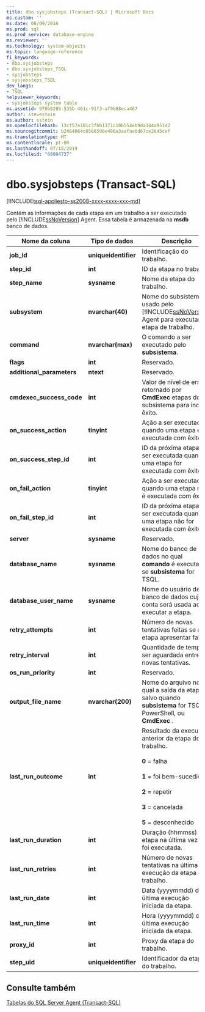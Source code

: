```yaml
---
title: dbo.sysjobsteps (Transact-SQL) | Microsoft Docs
ms.custom: ''
ms.date: 08/09/2016
ms.prod: sql
ms.prod_service: database-engine
ms.reviewer: ''
ms.technology: system-objects
ms.topic: language-reference
f1_keywords:
- dbo.sysjobsteps
- dbo.sysjobsteps_TSQL
- sysjobsteps
- sysjobsteps_TSQL
dev_langs:
- TSQL
helpviewer_keywords:
- sysjobsteps system table
ms.assetid: 978b8205-535b-461c-91f3-af9b08eca467
author: stevestein
ms.author: sstein
ms.openlocfilehash: 13cf57e181c3fbb1371c10b554eb9da344a951d2
ms.sourcegitcommit: b2464064c0566590e486a3aafae6d67ce2645cef
ms.translationtype: MT
ms.contentlocale: pt-BR
ms.lasthandoff: 07/15/2019
ms.locfileid: "68004737"
---
```

# <a name="dbosysjobsteps-transact-sql"></a>dbo.sysjobsteps (Transact-SQL)
[!INCLUDE[tsql-appliesto-ss2008-xxxx-xxxx-xxx-md](../../includes/tsql-appliesto-ss2008-xxxx-xxxx-xxx-md.md)]

  Contém as informações de cada etapa em um trabalho a ser executado pelo [!INCLUDE[ssNoVersion](../../includes/ssnoversion-md.md)] Agent. Essa tabela é armazenada na **msdb** banco de dados.  
  
|Nome da coluna|Tipo de dados|Descrição|  
|-----------------|---------------|-----------------|  
|**job_id**|**uniqueidentifier**|Identificação do trabalho.|  
|**step_id**|**int**|ID da etapa no trabalho.|  
|**step_name**|**sysname**|Nome da etapa do trabalho.|  
|**subsystem**|**nvarchar(40)**|Nome do subsistema usado pelo [!INCLUDE[ssNoVersion](../../includes/ssnoversion-md.md)] Agent para executar a etapa de trabalho.|  
|**command**|**nvarchar(max)**|O comando a ser executado pelo **subsistema**.|  
|**flags**|**int**|Reservado.|  
|**additional_parameters**|**ntext**|Reservado.|  
|**cmdexec_success_code**|**int**|Valor de nível de erro retornado por **CmdExec** etapas do subsistema para indicar êxito.|  
|**on_success_action**|**tinyint**|Ação a ser executada quando uma etapa é executada com êxito.|  
|**on_success_step_id**|**int**|ID da próxima etapa a ser executada quando uma etapa for executada com êxito.|  
|**on_fail_action**|**tinyint**|Ação a ser executada quando uma etapa não é executada com êxito.|  
|**on_fail_step_id**|**int**|ID da próxima etapa a ser executada quando uma etapa não for executada com êxito.|  
|**server**|**sysname**|Reservado.|  
|**database_name**|**sysname**|Nome do banco de dados no qual **comando** é executada se **subsistema** for TSQL.|  
|**database_user_name**|**sysname**|Nome do usuário de banco de dados cuja conta será usada ao executar a etapa.|  
|**retry_attempts**|**int**|Número de novas tentativas feitas se a etapa apresentar falha.|  
|**retry_interval**|**int**|Quantidade de tempo a ser aguardada entre as novas tentativas.|  
|**os_run_priority**|**int**|Reservado.|  
|**output_file_name**|**nvarchar(200)**|Nome do arquivo no qual a saída da etapa é salvo quando **subsistema** for TSQL, PowerShell, ou **CmdExec** _._|  
|**last_run_outcome**|**int**|Resultado da execução anterior da etapa do trabalho.<br /><br /> **0** = falha<br /><br /> **1** = foi bem-sucedida<br /><br /> **2** = repetir<br /><br /> **3** = cancelada<br /><br /> **5** = desconhecido|  
|**last_run_duration**|**int**|Duração (hhmmss) da etapa na última vez que foi executada.|  
|**last_run_retries**|**int**|Número de novas tentativas na última execução da etapa do trabalho.|  
|**last_run_date**|**int**|Data (yyyymmdd) da última execução iniciada da etapa.|  
|**last_run_time**|**int**|Hora (yyyymmdd) da última execução iniciada da etapa.|  
|**proxy_id**|**int**|Proxy da etapa do trabalho.|  
|**step_uid**|**uniqueidentifier**|Identificador da etapa do trabalho.|  
  
## <a name="see-also"></a>Consulte também  
 [Tabelas do SQL Server Agent &#40;Transact-SQL&#41;](../../relational-databases/system-tables/sql-server-agent-tables-transact-sql.md)  
  
  
